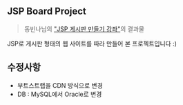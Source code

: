 ## JSP Board Project
> 동빈나님의 ["JSP 게시판 만들기 강좌"](https://www.youtube.com/watch?v=wEIBDHfoMBg)의 결과물

JSP로 게시판 형태의 웹 사이트를 따라 만들어 본 프로젝트입니다 :)

## 수정사항
- 부트스트랩을 CDN 방식으로 변경  
- DB : MySQL에서 Oracle로 변경 
